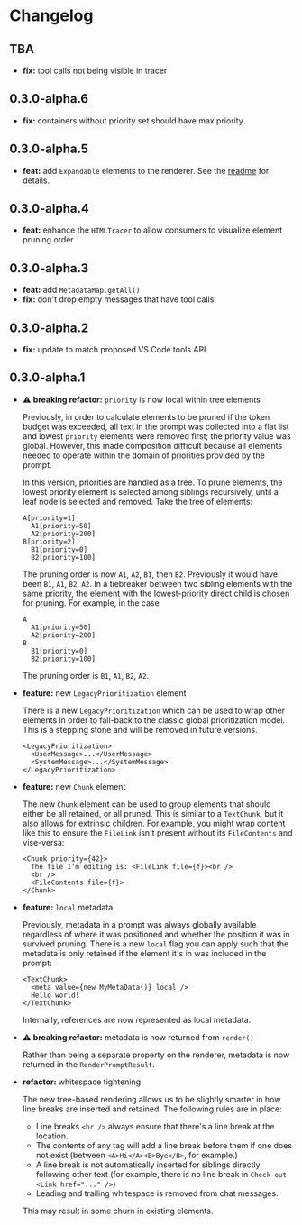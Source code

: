 # Changelog

## TBA

- **fix:** tool calls not being visible in tracer

## 0.3.0-alpha.6

- **fix:** containers without priority set should have max priority

## 0.3.0-alpha.5

- **feat:** add `Expandable` elements to the renderer. See the [readme](./README.md#expandable-text) for details.

## 0.3.0-alpha.4

- **feat:** enhance the `HTMLTracer` to allow consumers to visualize element pruning order

## 0.3.0-alpha.3

- **feat:** add `MetadataMap.getAll()`
- **fix:** don't drop empty messages that have tool calls

## 0.3.0-alpha.2

- **fix:** update to match proposed VS Code tools API

## 0.3.0-alpha.1

- ⚠️ **breaking refactor:** `priority` is now local within tree elements

  Previously, in order to calculate elements to be pruned if the token budget was exceeded, all text in the prompt was collected into a flat list and lowest `priority` elements were removed first; the priority value was global. However, this made composition difficult because all elements needed to operate within the domain of priorities provided by the prompt.

  In this version, priorities are handled as a tree. To prune elements, the lowest priority element is selected among siblings recursively, until a leaf node is selected and removed. Take the tree of elements:

  ```
  A[priority=1]
    A1[priority=50]
    A2[priority=200]
  B[priority=2]
    B1[priority=0]
    B2[priority=100]
  ```

  The pruning order is now `A1`, `A2`, `B1`, then `B2`. Previously it would have been `B1`, `A1`, `B2`, `A2`. In a tiebreaker between two sibling elements with the same priority, the element with the lowest-priority direct child is chosen for pruning. For example, in the case

  ```
  A
    A1[priority=50]
    A2[priority=200]
  B
    B1[priority=0]
    B2[priority=100]
  ```

  The pruning order is `B1`, `A1`, `B2`, `A2`.

- **feature:** new `LegacyPrioritization` element

  There is a new `LegacyPrioritization` which can be used to wrap other elements in order to fall-back to the classic global prioritization model. This is a stepping stone and will be removed in future versions.

  ```tsx
  <LegacyPrioritization>
  	<UserMessage>...</UserMessage>
  	<SystemMessage>...</SystemMessage>
  </LegacyPrioritization>
  ```

- **feature:** new `Chunk` element

  The new `Chunk` element can be used to group elements that should either be all retained, or all pruned. This is similar to a `TextChunk`, but it also allows for extrinsic children. For example, you might wrap content like this to ensure the `FileLink` isn't present without its `FileContents` and vise-versa:

  ```tsx
  <Chunk priority={42}>
    The file I'm editing is: <FileLink file={f}><br />
    <br />
    <FileContents file={f}>
  </Chunk>
  ```

- **feature:** `local` metadata

  Previously, metadata in a prompt was always globally available regardless of where it was positioned and whether the position it was in survived pruning. There is a new `local` flag you can apply such that the metadata is only retained if the element it's in was included in the prompt:

  ```tsx
  <TextChunk>
  	<meta value={new MyMetaData()} local />
  	Hello world!
  </TextChunk>
  ```

  Internally, references are now represented as local metadata.

- ⚠️ **breaking refactor:** metadata is now returned from `render()`

  Rather than being a separate property on the renderer, metadata is now returned in the `RenderPromptResult`.

- **refactor:** whitespace tightening

  The new tree-based rendering allows us to be slightly smarter in how line breaks are inserted and retained. The following rules are in place:

  - Line breaks `<br />` always ensure that there's a line break at the location.
  - The contents of any tag will add a line break before them if one does not exist (between `<A>Hi</A><B>Bye</B>`, for example.)
  - A line break is not automatically inserted for siblings directly following other text (for example, there is no line break in `Check out <Link href="..." />`)
  - Leading and trailing whitespace is removed from chat messages.

  This may result in some churn in existing elements.
